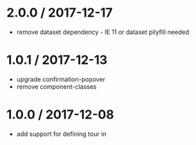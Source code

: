 
2.0.0 / 2017-12-17
==================

 * remove dataset dependency - IE 11 or dataset pilyfill needed 

1.0.1 / 2017-12-13
==================

 * upgrade confirmation-popover
 * remove component-classes

1.0.0 / 2017-12-08
==================

 * add support for defining tour in <template/>

0.8.1 / 2017-05-13
==================

 * replace .npmignore with package.files
 * replace overlay-component with @pirxpilot/overlay

0.8.0 / 2017-04-01
==================

 * add support for custom/translated labels for tour buttons

0.7.0 / 2017-03-20
==================

 * expose 'next' and 'end' methods
 * support steps for content that is instantiated during the tour
 * optionally pass container for guided tour steps

0.6.9 / 2017-03-18
==================

 * yarn instead of npm
 * update deprecated dependencies

0.6.8 / 2017-02-22
==================

 * transfer repo to pirxpilot/guide-me

0.6.7 / 2015-09-17
==================

 * update deps: confirmation-popover-component -> code42day-confirmation-popover

0.6.6 / 2015-09-17
==================

 * add browserify support

0.6.5 / 2014-04-28
==================

 * make 'tour-reacted' style permanent

0.6.4 / 2014-04-27
==================

 * fix `Tour.react`

0.6.3 / 2014-04-27
==================

 * add 'delay' property for step

0.6.2 / 2014-04-27
==================

 * add 'next' event

0.6.1 / 2014-04-26
==================

 * add `tour-reacted` style to popover after `react` is called

0.6.0 / 2014-04-26
==================

 * add index param to Tour.play
 * add Tour.react function
 * make overlay optional

0.5.0 / 2014-04-26
==================

 * mark active step element
 * use tour-popover CSS class for step popovers

0.4.0 / 2014-04-25
==================

 * add support for specifying step position

0.3.0 / 2014-04-24
==================

 * use 'tour-overlay' class for overlay
 * update overlay dependency

0.2.0 / 2014-04-23
==================

 * support CSS paths in `data-tour-content`
 * add docs and demo to Readme

0.1.0 / 2014-04-12
==================

 * add overlay layer to prevent clicking outside of tour
 * hide 'Next' button for last stop of the tour
 * initial implementation

